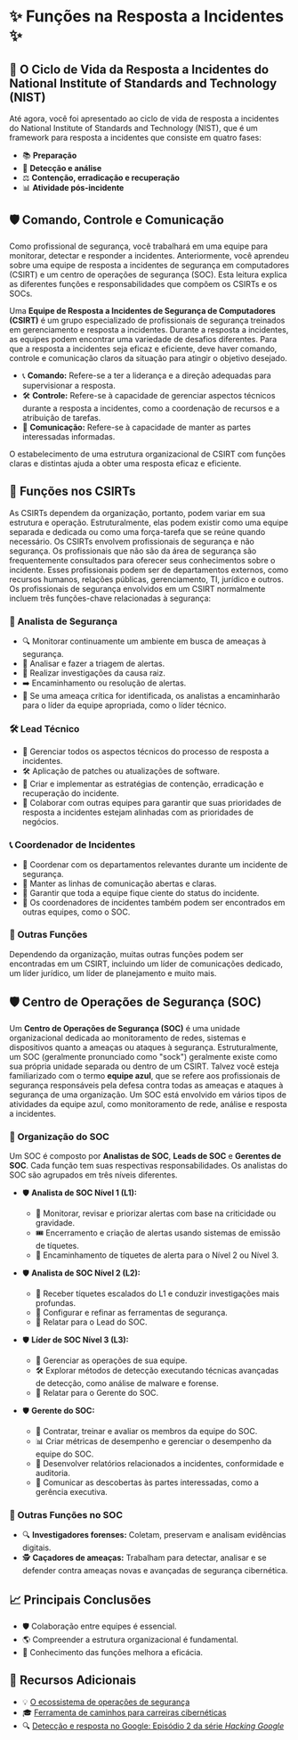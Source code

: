 # ✨ Funções na Resposta a Incidentes ✨


## 🔐 O Ciclo de Vida da Resposta a Incidentes do National Institute of Standards and Technology (NIST)

Até agora, você foi apresentado ao ciclo de vida de resposta a incidentes do National Institute of Standards and Technology (NIST), que é um framework para resposta a incidentes que consiste em quatro fases:

- 📚 **Preparação**
- 📡 **Detecção e análise**
- ⚖️ **Contenção, erradicação e recuperação**
- 📊 **Atividade pós-incidente**

## 🛡️ Comando, Controle e Comunicação

Como profissional de segurança, você trabalhará em uma equipe para monitorar, detectar e responder a incidentes. Anteriormente, você aprendeu sobre uma equipe de resposta a incidentes de segurança em computadores (CSIRT) e um centro de operações de segurança (SOC). Esta leitura explica as diferentes funções e responsabilidades que compõem os CSIRTs e os SOCs.

Uma **Equipe de Resposta a Incidentes de Segurança de Computadores (CSIRT)** é um grupo especializado de profissionais de segurança treinados em gerenciamento e resposta a incidentes. Durante a resposta a incidentes, as equipes podem encontrar uma variedade de desafios diferentes. Para que a resposta a incidentes seja eficaz e eficiente, deve haver comando, controle e comunicação claros da situação para atingir o objetivo desejado.

- 📞 **Comando:** Refere-se a ter a liderança e a direção adequadas para supervisionar a resposta.
- 🛠️ **Controle:** Refere-se à capacidade de gerenciar aspectos técnicos durante a resposta a incidentes, como a coordenação de recursos e a atribuição de tarefas.
- 📢 **Comunicação:** Refere-se à capacidade de manter as partes interessadas informadas.

O estabelecimento de uma estrutura organizacional de CSIRT com funções claras e distintas ajuda a obter uma resposta eficaz e eficiente.

## 🏢 Funções nos CSIRTs

As CSIRTs dependem da organização, portanto, podem variar em sua estrutura e operação. Estruturalmente, elas podem existir como uma equipe separada e dedicada ou como uma força-tarefa que se reúne quando necessário. Os CSIRTs envolvem profissionais de segurança e não segurança. Os profissionais que não são da área de segurança são frequentemente consultados para oferecer seus conhecimentos sobre o incidente. Esses profissionais podem ser de departamentos externos, como recursos humanos, relações públicas, gerenciamento, TI, jurídico e outros. Os profissionais de segurança envolvidos em um CSIRT normalmente incluem três funções-chave relacionadas à segurança:

### 🔑 Analista de Segurança
- 🔍 Monitorar continuamente um ambiente em busca de ameaças à segurança.
- 📝 Analisar e fazer a triagem de alertas.
- 🔎 Realizar investigações da causa raiz.
- ➡️ Encaminhamento ou resolução de alertas.
- 🚨 Se uma ameaça crítica for identificada, os analistas a encaminharão para o líder da equipe apropriada, como o líder técnico.

### 🛠️ Lead Técnico
- 🔧 Gerenciar todos os aspectos técnicos do processo de resposta a incidentes.
- 🛠️ Aplicação de patches ou atualizações de software.
- 🔄 Criar e implementar as estratégias de contenção, erradicação e recuperação do incidente.
- 🤝 Colaborar com outras equipes para garantir que suas prioridades de resposta a incidentes estejam alinhadas com as prioridades de negócios.

### 📞 Coordenador de Incidentes
- 💬 Coordenar com os departamentos relevantes durante um incidente de segurança.
- 📢 Manter as linhas de comunicação abertas e claras.
- 👥 Garantir que toda a equipe fique ciente do status do incidente.
- 🔄 Os coordenadores de incidentes também podem ser encontrados em outras equipes, como o SOC.

### 📌 Outras Funções
Dependendo da organização, muitas outras funções podem ser encontradas em um CSIRT, incluindo um líder de comunicações dedicado, um líder jurídico, um líder de planejamento e muito mais.

## 🛡️ Centro de Operações de Segurança (SOC)

Um **Centro de Operações de Segurança (SOC)** é uma unidade organizacional dedicada ao monitoramento de redes, sistemas e dispositivos quanto a ameaças ou ataques à segurança. Estruturalmente, um SOC (geralmente pronunciado como "sock") geralmente existe como sua própria unidade separada ou dentro de um CSIRT. Talvez você esteja familiarizado com o termo **equipe azul**, que se refere aos profissionais de segurança responsáveis pela defesa contra todas as ameaças e ataques à segurança de uma organização. Um SOC está envolvido em vários tipos de atividades da equipe azul, como monitoramento de rede, análise e resposta a incidentes.

### 🔰 Organização do SOC

Um SOC é composto por **Analistas de SOC**, **Leads de SOC** e **Gerentes de SOC**. Cada função tem suas respectivas responsabilidades. Os analistas do SOC são agrupados em três níveis diferentes.

- 🛡️ **Analista de SOC Nível 1 (L1):**
  - 📡 Monitorar, revisar e priorizar alertas com base na criticidade ou gravidade.
  - 🎟️ Encerramento e criação de alertas usando sistemas de emissão de tíquetes.
  - 🔄 Encaminhamento de tíquetes de alerta para o Nível 2 ou Nível 3.

- 🛡️ **Analista de SOC Nível 2 (L2):**
  - 📂 Receber tíquetes escalados do L1 e conduzir investigações mais profundas.
  - 🔧 Configurar e refinar as ferramentas de segurança.
  - 📑 Relatar para o Lead do SOC.

- 🛡️ **Líder de SOC Nível 3 (L3):**
  - 🏢 Gerenciar as operações de sua equipe.
  - 🛠️ Explorar métodos de detecção executando técnicas avançadas de detecção, como análise de malware e forense.
  - 📑 Relatar para o Gerente do SOC.

- 🛡️ **Gerente do SOC:**
  - 👥 Contratar, treinar e avaliar os membros da equipe do SOC.
  - 📊 Criar métricas de desempenho e gerenciar o desempenho da equipe do SOC.
  - 📑 Desenvolver relatórios relacionados a incidentes, conformidade e auditoria.
  - 📢 Comunicar as descobertas às partes interessadas, como a gerência executiva.

### 📌 Outras Funções no SOC
- 🔍 **Investigadores forenses:** Coletam, preservam e analisam evidências digitais.
- 🕵️ **Caçadores de ameaças:** Trabalham para detectar, analisar e se defender contra ameaças novas e avançadas de segurança cibernética.

## 📈 Principais Conclusões

- 🛡️ Colaboração entre equipes é essencial.
- 🌎 Compreender a estrutura organizacional é fundamental.
- 🤔 Conhecimento das funções melhora a eficácia.

## 📄 Recursos Adicionais

- 💡 [O ecossistema de operações de segurança](https://www.coursera.org/learn/ecosystem-security-operations)
- 🎓 [Ferramenta de caminhos para carreiras cibernéticas](https://cyberseek.org/)
- 🔍 [Detecção e resposta no Google: Episódio 2 da série *Hacking Google*](https://www.youtube.com/watch?v=0D8fRpNggQA)


